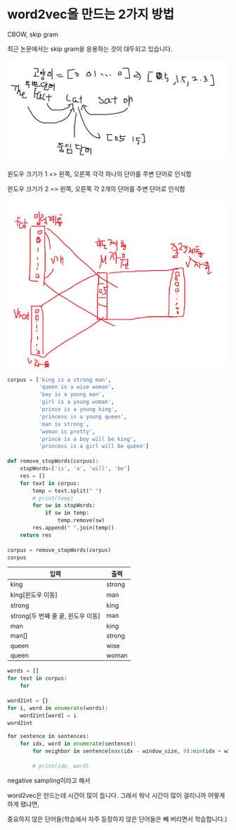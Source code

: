# word2vec을 만드는 2가지 방법
CBOW, skip gram

최근 논문에서는 skip gram을 응용하는 것이 대두되고 있습니다.

![1566779033351](img\1.png)

윈도우 크기가 1 => 왼쪽, 오른쪽 각각 하나의 단어를 주변 단어로 인식함

윈도우 크기가 2 => 왼쪽, 오른쪽 각 2개의 단어를 주변 단어로 인식함

![1566781820964](img\2.png)

```python
corpus = ['king is a strong man', 
          'queen is a wise woman', 
          'boy is a young man',
          'girl is a young woman',
          'prince is a young king',
          'princess is a young queen',
          'man is strong', 
          'woman is pretty',
          'prince is a boy will be king',
          'princess is a girl will be queen']

def remove_stopWords(corpus):
    stopWords=['is', 'a', 'will', 'be']
    res = []
    for text in corpus:
        temp = text.split(" ")
        # print(temp)
        for sw in stopWords:
            if sw in temp:
                temp.remove(sw)
        res.append(" ".join(temp))
    return res

corpus = remove_stopWords(corpus)
corpus
```



| 입력                               | 출력   |
| ---------------------------------- | ------ |
| king                               | strong |
| king[윈도우 이동]                  | man    |
| strong                             | king   |
| strong[두 번째 줄 끝, 윈도우 이동] | man    |
| man                                | king   |
| man[]                              | strong |
| queen                              | wise   |
| queen                              | woman  |

```python
words = []
for text in corpus:
    for

word2int = {}
for i, word in enumerate(words):
    word2int[word] = i
word2int
```

```python
for sentence in sentences:
    for idx, word in enumerate(sentence):
        for neighbor in sentence[max(idx - window_size, 0):min(idx + window, len(sentence))+1]:
            
        # print(idx, word)
```



negative sampling이라고 해서

word2vec은 만드는데 시간이 많이 듭니다. 그래서 워낙 시간이 많이 걸리니까 어떻게 하게 됐냐면,

중요하지 않은 단어들(학습에서 자주 등장하지 않은 단어들은 빼 버리면서 학습합니다.)